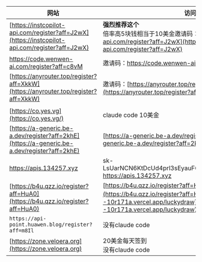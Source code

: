 | 网站                                                                                        | 访问                                                                                                                                                                 |
| ------------------------------------------------------------------------------------------- | -------------------------------------------------------------------------------------------------------------------------------------------------------------------- |
| [https://instcopilot-api.com/register?aff=J2wX](https://instcopilot-api.com/register?aff=J2wX) | **强烈推荐这个**<br />倍率高5块钱相当于10美金邀请码：[https://instcopilot-api.com/register?aff=J2wX](https://instcopilot-api.com/register?aff=J2wX)               |
| https://code.wenwen-ai.com/register?aff=c8vM                                                | 邀请码：https://code.wenwen-ai.com/register?aff=c8vM                                                                                                                 |
| [https://anyrouter.top/register?aff=XkkW](https://anyrouter.top/register?aff=XkkW)             | 邀请码：[https://anyrouter.top/register?aff=XkkW](https://anyrouter.top/register?aff=XkkW)                                                                              |
|                                                                                             |                                                                                                                                                                      |
| [https://co.yes.vg](https://co.yes.vg/)                                                        | claude code   10美金                                                                                                                                                 |
| [https://a-generic.be-a.dev/register?aff=2khE](https://a-generic.be-a.dev/register?aff=2khE)   | [https://a-generic.be-a.dev/register?aff=2khE](https://a-generic.be-a.dev/register?aff=2khE)                                                                            |
| https://apis.134257.xyz                                                                     | sk-LsUarNCN6KtDcUd4prl3sEyauF6g0pqaUcE22UzNjn817Hq1<br />https://apis.134257.xyz                                                                                     |
| [https://b4u.qzz.io/register?aff=HuA0](https://b4u.qzz.io/register?aff=HuA0)                   | [https://b4u.qzz.io/register?aff=HuA0](https://b4u.qzz.io/register?aff=HuA0)每天抽奖：[https://xn--10r171a.vercel.app/luckydraw](https://xn--10r171a.vercel.app/luckydraw) |
| `https://api-point.huawen.blog/register?aff=m8Il`                                         | 没有claude code                                                                                                                                                      |
| [https://zone.veloera.org](https://zone.veloera.org)                                           | 20美金每天签到<br />没有claude code                                                                                                                                  |
